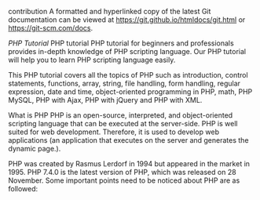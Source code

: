 contribution
A formatted and hyperlinked copy of the latest Git documentation can be viewed at https://git.github.io/htmldocs/git.html or https://git-scm.com/docs.

*PHP Tutorial*
PHP tutorial
PHP tutorial for beginners and professionals provides in-depth knowledge of PHP scripting language. Our PHP tutorial will help you to learn PHP scripting language easily.

This PHP tutorial covers all the topics of PHP such as introduction, control statements, functions, array, string, file handling, form handling, regular expression, date and time, object-oriented programming in PHP, math, PHP MySQL, PHP with Ajax, PHP with jQuery and PHP with XML.

What is PHP
PHP is an open-source, interpreted, and object-oriented scripting language that can be executed at the server-side. PHP is well suited for web development. Therefore, it is used to develop web applications (an application that executes on the server and generates the dynamic page.).

PHP was created by Rasmus Lerdorf in 1994 but appeared in the market in 1995. PHP 7.4.0 is the latest version of PHP, which was released on 28 November. Some important points need to be noticed about PHP are as followed:

